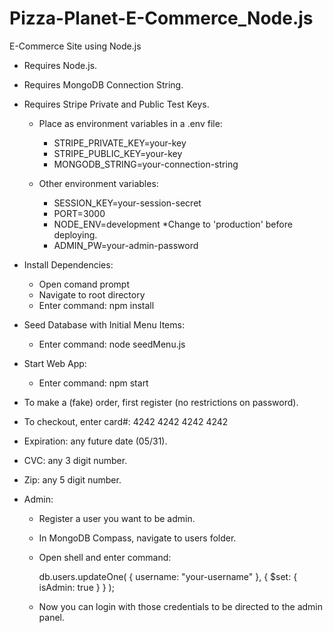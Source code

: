 # Pizza-Planet-E-Commerce_Node.js
E-Commerce Site using Node.js

* Requires Node.js.
* Requires MongoDB Connection String.
* Requires Stripe Private and Public Test Keys.
    * Place as environment variables in a .env file:
        * STRIPE_PRIVATE_KEY=your-key
        * STRIPE_PUBLIC_KEY=your-key
        * MONGODB_STRING=your-connection-string
    
    * Other environment variables:
        * SESSION_KEY=your-session-secret
        * PORT=3000
        * NODE_ENV=development *Change to 'production' before deploying.
        * ADMIN_PW=your-admin-password

* Install Dependencies:
    * Open comand prompt
    * Navigate to root directory
    * Enter command: npm install

* Seed Database with Initial Menu Items:
    * Enter command: node seedMenu.js

* Start Web App:
    * Enter command: npm start

* To make a (fake) order, first register (no restrictions on password).
* To checkout, enter card#: 4242 4242 4242 4242 
* Expiration: any future date (05/31).
* CVC: any 3 digit number.
* Zip: any 5 digit number.

* Admin:
    * Register a user you want to be admin.
    * In MongoDB Compass, navigate to users folder.
    * Open shell and enter command: 
        
        db.users.updateOne(
            { username: "your-username" },
            {
                $set: {
                    isAdmin: true
                }
            }
        );

    * Now you can login with those credentials to be directed to the admin panel.



